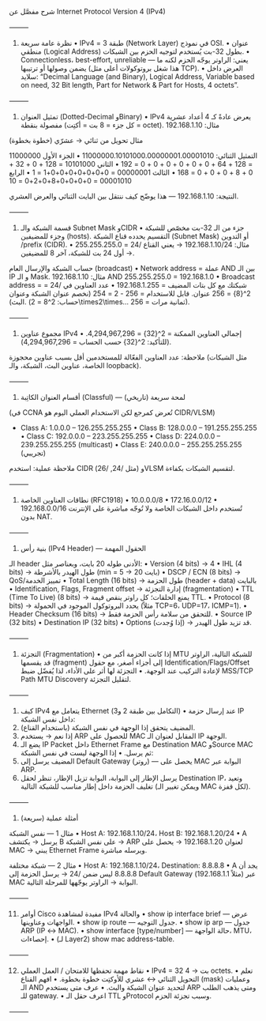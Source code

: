 

شرح مفصَّل عن Internet Protocol Version 4 (IPv4)

⸻

1. نظرة عامة سريعة • IPv4 = طبقة 3 (Network Layer) في نموذج OSI. • عنوان منطقي (Logical Address) بطول 32-بت يُستخدم لتوجيه الحزم بين الشبكات. • Connectionless، best-effort, unreliable — يعني: الراوتر يوجّه الحزم لكنه ما يضمن وصولها أو ترتيبها (هذا شغل بروتوكولات أعلى مثل TCP). • العرض داخل سلايد: “Decimal Language (and Binary), Logical Address, Variable based on need, 32 Bit length, Part for Network & Part for Hosts, 4 octets”.

⸻

1. تمثيل العنوان (Dotted-Decimal وBinary) • IPv4 يعرض عادةً كـ 4 أعداد عشرية مفصولة بنقطة (كل جزء = 8 بت = أكتِت = octet). مثال: 192.168.1.10

مثال تحويل من ثنائي → عشرّي (خطوة بخطوة)

التمثيل الثنائي: 11000000.10101000.00000001.00001010 • الجزء الأول 11000000 = 128 + 64 + 0 + 0 + 0 + 0 + 0 + 0 = 192 • الثاني 10101000 = 128 + 0 + 32 + 0 + 8 + 0 + 0 + 0 = 168 • الثالث 00000001 = 0+0+0+0+0+0+0+1 = 1 • الرابع 00001010 = 0+0+0+0+8+0+2+0 = 10

النتيجة: 192.168.1.10 — هذا يوضّح كيف ننتقل بين البايت الثنائي والعرض العشري.

⸻

1. قسمة الشبكة والـ Subnet Mask وCIDR • جزء من الـ 32-بت مخصّص للشبكة وجزء للمضيفين (hosts). التقسيم يحدده قناع الشبكة (Subnet Mask) أو التدوين /prefix (CIDR). • مثال: 192.168.1.10/24 → يعني القناع /24 = 255.255.255.0 → أول 24 بت للشبكة، آخر 8 للمضيفين.

حساب الشبكة والإرسال العام (broadcast) • Network address = عملة AND بين الـ IP و الـ Mask. مثال: 192.168.1.10 AND 255.255.255.0 = 192.168.1.0 • Broadcast address = شبكتك مع كل بتات المضيف = 192.168.1.255 • عدد العناوين في /24 = 2^{8} = 256 عنوان. قابل للاستخدام = 256 - 2 = 254 (نخصم عنوان الشبكة وعنوان البث). (حساب: 2^8 = 2\times2\times… ثمانية مرات = 256).

⸻

1. مجموع عناوين IPv4 • إجمالي العناوين الممكنة = 2^{32} = 4,294,967,296. (للتأكيد: 2^{32} حسب الحساب = 4,294,967,296).

ملاحظة: عدد العناوين الفعّالة للمستخدمين أقل بسبب عناوين محجوزة (مثل الشبكات الخاصة، عناوين البث، الشبكة، والـ loopback).

⸻

1. أقسام العنوان الكاتِبة (Classful) — لمحة سريعة (تاريخي)

(في CCNA تُعرض كمرجع لكن الاستخدام العملي اليوم هو CIDR/VLSM)

- Class A: 1.0.0.0 – 126.255.255.255 • Class B: 128.0.0.0 – 191.255.255.255 • Class C: 192.0.0.0 – 223.255.255.255 • Class D: 224.0.0.0 – 239.255.255.255 (multicast) • Class E: 240.0.0.0 – 255.255.255.255 (تجريبي)

ملاحظة عملية: استخدم CIDR (مثل /24, /26) وVLSM لتقسيم الشبكات بكفاءة.

⸻

1. نطاقات العناوين الخاصة (RFC1918) • 10.0.0.0/8 • 172.16.0.0/12 • 192.168.0.0/16 تُستخدم داخل الشبكات الخاصة ولا تُوجّه مباشرة على الإنترنت بدون NAT.

⸻

1. بنية رأس (IPv4 Header) — الحقول المهمة

الـ header الأدنى طوله 20 بايت، وبعناصر مثل: • Version (4 bits) → 4 • IHL (4 bits) → طول الهيدر بالأشرطة (min = 5 → 20 بايت) • DSCP / ECN (8 bits) → QoS/تمييز الخدمة • Total Length (16 bits) → طول الحزمة (header + data) بالبايت • Identification, Flags, Fragment offset → إدارة التجزئة (fragmentation) • TTL (Time To Live) (8 bits) → يمنع الحلقات؛ كل راوتر ينقص قيمة TTL. • Protocol (8 bits) → يحدد البروتوكول الموجود في الحمولة (مثلاً TCP=6، UDP=17، ICMP=1). • Header Checksum (16 bits) → للتحقق من سلامة رأس الحزمة فقط. • Source IP (32 bits) • Destination IP (32 bits) • Options (إذا وُجدت) → قد تزيد طول الهيدر.

⸻

1. التجزئة (Fragmentation) • إذا كانت الحزمة أكبر من MTU للشبكة التالية، الراوتر قد يقسمها (fragment) إلى أجزاء أصغر، مع حقول Identification/Flags/Offset لإعادة التركيب عند الوجهة. • التجزئة لها أثر على الأداء، لذا يُفضّل ضبط MSS/TCP Path MTU Discovery لتقليل التجزئة.

⸻

1. كيف IPv4 يتعامل مع Ethernet (التكامل بين طبقة 2 و3) • عند إرسال حزمة IP داخل نفس الشبكة:
2. المضيف يتحقق إذا الوجهة في نفس الشبكة (باستخدام القناع).
3. إذا نعم → يستخدم ARP للحصول على MAC المقابل لعنوان الـ IP الوجهة.
4. يضع الـ IP Packet داخل Ethernet Frame مع Destination MAC وSource MAC ثم يرسل. • إذا الوجهة ليست في نفس الشبكة:
5. المضيف يرسل إلى Default Gateway (روتر) — يحصل على MAC البوابة عبر ARP.
6. يرسل الإطار إلى البوابة، البوابة تزيل الإطار، تنظر لحقل Destination IP، وتعيد تغليف الحزمة داخل إطار مناسب للشبكة التالية (ويمكن تغيير الـ MAC لكل قفزة).

⸻

1. أمثلة عملية (سريعة)

مثال 1 — نفس الشبكة • Host A: 192.168.1.10/24، Host B: 192.168.1.20/24
• A يرسل → يكتشف B على نفس الشبكة → ARP لعنوان 192.168.1.20 → يحصل على MAC → يبني Ethernet Frame ويرسله مباشرة.

مثال 2 — شبكة مختلفة
 • Host A: 192.168.1.10/24، Destination: 8.8.8.8
 • A يجد أن 8.8.8.8 ليس ضمن /24 → يرسل الحزمة إلى Default Gateway (مثلاً 192.168.1.1) عبر MAC البوابة → الراوتر يوجّهها للمرحلة التالية.

⸻

11) أوامر Cisco مفيدة لمشاهدة IPv4 والحالة
 • show ip interface brief  — عرض الواجهات وعناوينها.
 • show ip route — جدول التوجيه.
 • show ip arp — جدول ARP (IP ↔ MAC).
 • show interface [type/number] — حالة الواجهة، MTU، إحصاءات.
 • (لـ Layer2) show mac address-table.

⸻

12) نقاط مهمة تحفظها للامتحان / العمل العملي
 • IPv4 = 32 بت → 4 octets.
 • تعلم التحويل الثنائي ↔ عشري للأوكتِت خطوة بخطوة.
 • افهم القناع (mask) وعمليات الـ AND لتحديد عنوان الشبكة والبث.
 • عرف متى يستخدم ARP ومتى يذهب الطلب للـ gateway.
 • اعرف حقل الـ TTL وProtocol وسبب تجزئة الحزم.

⸻



